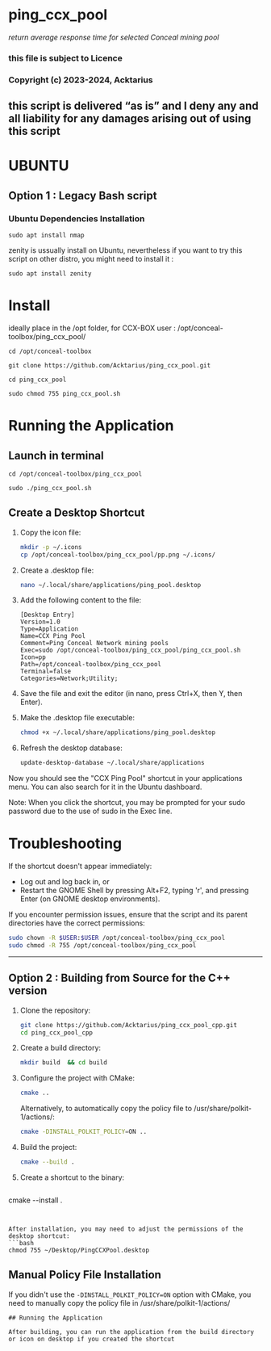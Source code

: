 # ping_ccx_pool
*return average response time for selected Conceal mining pool*
### this file is subject to Licence
### Copyright (c) 2023-2024, Acktarius


## this script is delivered “as is” and I deny any and all liability for any damages arising out of using this script

# UBUNTU
## Option 1 : Legacy Bash script

### Ubuntu Dependencies Installation

`sudo apt install nmap`

zenity is ussually install on Ubuntu, nevertheless if you want to try this script on other distro, you might need to install it :

`sudo apt install zenity`


# Install
ideally place in the /opt folder, for CCX-BOX user : /opt/conceal-toolbox/ping_ccx_pool/

`cd /opt/conceal-toolbox`

`git clone https://github.com/Acktarius/ping_ccx_pool.git`

`cd ping_ccx_pool`

`sudo chmod 755 ping_ccx_pool.sh`

# Running the Application

## Launch in terminal 
`cd /opt/conceal-toolbox/ping_ccx_pool`

`sudo ./ping_ccx_pool.sh`

## Create a Desktop Shortcut

1. Copy the icon file:
   ```bash
   mkdir -p ~/.icons
   cp /opt/conceal-toolbox/ping_ccx_pool/pp.png ~/.icons/
   ```

2. Create a .desktop file:
   ```bash
   nano ~/.local/share/applications/ping_pool.desktop
   ```

3. Add the following content to the file:
   ```
   [Desktop Entry]
   Version=1.0
   Type=Application
   Name=CCX Ping Pool
   Comment=Ping Conceal Network mining pools
   Exec=sudo /opt/conceal-toolbox/ping_ccx_pool/ping_ccx_pool.sh
   Icon=pp
   Path=/opt/conceal-toolbox/ping_ccx_pool
   Terminal=false
   Categories=Network;Utility;
   ```

4. Save the file and exit the editor (in nano, press Ctrl+X, then Y, then Enter).

5. Make the .desktop file executable:
   ```bash
   chmod +x ~/.local/share/applications/ping_pool.desktop
   ```

6. Refresh the desktop database:
   ```bash
   update-desktop-database ~/.local/share/applications
   ```

Now you should see the "CCX Ping Pool" shortcut in your applications menu. You can also search for it in the Ubuntu dashboard.

Note: When you click the shortcut, you may be prompted for your sudo password due to the use of sudo in the Exec line.

# Troubleshooting

If the shortcut doesn't appear immediately:
- Log out and log back in, or
- Restart the GNOME Shell by pressing Alt+F2, typing 'r', and pressing Enter (on GNOME desktop environments).

If you encounter permission issues, ensure that the script and its parent directories have the correct permissions:

```bash
sudo chown -R $USER:$USER /opt/conceal-toolbox/ping_ccx_pool
sudo chmod -R 755 /opt/conceal-toolbox/ping_ccx_pool
```

---


## Option 2 : Building from Source for the C++ version

1. Clone the repository:
   ```bash
   git clone https://github.com/Acktarius/ping_ccx_pool_cpp.git
   cd ping_ccx_pool_cpp
   ```

2. Create a build directory:
   ```bash
   mkdir build  && cd build
   ```

3. Configure the project with CMake:
   ```bash
   cmake ..
   ```
   
   Alternatively, to automatically copy the policy file to /usr/share/polkit-1/actions/:
   ```bash
   cmake -DINSTALL_POLKIT_POLICY=ON ..
   ```

4. Build the project:
   ```bash
   cmake --build .
   ```

5. Create a shortcut to the binary:
   ```bash
  cmake --install .
   ```


   After installation, you may need to adjust the permissions of the desktop shortcut:
   ```bash
   chmod 755 ~/Desktop/PingCCXPool.desktop
   ```

## Manual Policy File Installation

If you didn't use the `-DINSTALL_POLKIT_POLICY=ON` option with CMake, you need to manually copy the policy file in /usr/share/polkit-1/actions/  

```
## Running the Application

After building, you can run the application from the build directory or icon on desktop if you created the shortcut
